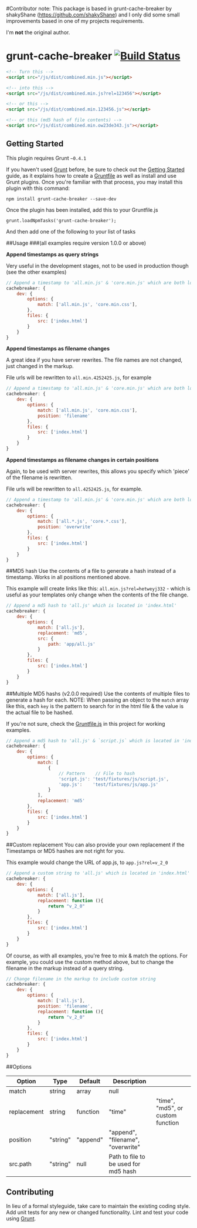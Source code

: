 #Contributor note:
This package is based in grunt-cache-breaker by shakyShane (https://github.com/shakyShane) and I only did some small improvements based in one of my projects requirements.

I'm **not** the original author.

# grunt-cache-breaker [![Build Status](https://travis-ci.org/shakyShane/grunt-cache-breaker.png?branch=master)](https://travis-ci.org/shakyShane/grunt-cache-breaker)

```html
<!-- Turn this -->
<script src="/js/dist/combined.min.js"></script>

<!-- into this -->
<script src="/js/dist/combined.min.js?rel=123456"></script>

<!-- or this -->
<script src="/js/dist/combined.min.123456.js"></script>

<!-- or this (md5 hash of file contents) -->
<script src="/js/dist/combined.min.ow23de343.js"></script>
```

## Getting Started

This plugin requires Grunt `~0.4.1`

If you haven't used [Grunt](http://gruntjs.com/) before, be sure to check out the [Getting Started](http://gruntjs.com/getting-started) guide, as it explains how to create a [Gruntfile](http://gruntjs.com/sample-gruntfile) as well as install and use Grunt plugins. Once you're familiar with that process, you may install this plugin with this command:

```shell
npm install grunt-cache-breaker --save-dev
```
Once the plugin has been installed, add this to your Gruntfile.js

    grunt.loadNpmTasks('grunt-cache-breaker');

And then add one of the following to your list of tasks

##Usage
###(all examples require version 1.0.0 or above)

**Append timestamps as query strings**

Very useful in the development stages, not to be used in production though (see the other examples)

```js
// Append a timestamp to 'all.min.js' & 'core.min.js' which are both located in 'index.html'
cachebreaker: {
    dev: {
        options: {
            match: ['all.min.js', 'core.min.css'],
        },
        files: {
            src: ['index.html']
        }
    }
}
```

**Append timestamps as filename changes**

A great idea if you have server rewrites. The file names are not changed, just changed in the markup.

File urls will be rewritten to `all.min.4252425.js`, for example

```js
// Append a timestamp to 'all.min.js' & 'core.min.js' which are both located in 'index.html'
cachebreaker: {
    dev: {
        options: {
            match: ['all.min.js', 'core.min.css'],
            position: 'filename'
        },
        files: {
            src: ['index.html']
        }
    }
}
```

**Append timestamps as filename changes in certain positions**

Again, to be used with server rewrites, this allows you specify which 'piece' of the filename is rewritten.

File urls will be rewritten to `all.4252425.js`, for example.

```js
// Append a timestamp to 'all.min.js' & 'core.min.js' which are both located in 'index.html'
cachebreaker: {
    dev: {
        options: {
            match: ['all.*.js', 'core.*.css'],
            position: 'overwrite'
        },
        files: {
            src: ['index.html']
        }
    }
}
```

##MD5 hash
Use the contents of a file to generate a hash instead of a timestamp. Works in all positions mentioned above.

This example will create links like this: `all.min.js?rel=hetweyj332` - which is useful as your templates only change
when the contents of the file change.

```js
// Append a md5 hash to 'all.js' which is located in 'index.html'
cachebreaker: {
    dev: {
        options: {
            match: ['all.js'],
            replacement: 'md5',
            src: {
                path: 'app/all.js'
            }
        },
        files: {
            src: ['index.html']
        }
    }
}
```

##Multiple MD5 hashs (v2.0.0 required)
Use the contents of multiple files to generate a hash for each.
NOTE: When passing an object to the `match` array like this, each `key`
is the pattern to search for in the html file & the value is the actual
file to be hashed. 

If you're not sure, check the [Gruntfile.js](https://github.com/shakyShane/grunt-cache-breaker/blob/master/Gruntfile.js#L56-L69)
in this project for working examples.

```js
// Append a md5 hash to 'all.js' & `script.js` which is located in 'index.html'
cachebreaker: {
    dev: {
        options: {
            match: [
                {
                    // Pattern    // File to hash
                    'script.js': 'test/fixtures/js/script.js',
                    'app.js':    'test/fixtures/js/app.js'
                }
            ],
            replacement: 'md5'
        },
        files: {
            src: ['index.html']
        }
    }
}
```

##Custom replacement
You can also provide your own replacement if the Timestamps or MD5 hashes are not right for you.

This example would change the URL of app.js, to `app.js?rel=v_2_0`

```js
// Append a custom string to 'all.js' which is located in 'index.html'
cachebreaker: {
    dev: {
        options: {
            match: ['all.js'],
            replacement: function (){
                return "v_2_0"
            }
        },
        files: {
            src: ['index.html']
        }
    }
}
```

Of course, as with all examples, you're free to mix & match the options. For example, you could use
the custom method above, but to change the filename in the markup instead of a query string.

```js
// Change filename in the markup to include custom string
cachebreaker: {
    dev: {
        options: {
            match: ['all.js'],
            position: 'filename',
            replacement: function (){
                return "v_2_0"
            }
        },
        files: {
            src: ['index.html']
        }
    }
}
```

##Options

| Option      | Type            | Default  | Description                          |   |
|-------------|-----------------|----------|--------------------------------------|---|
| match       | string|array    | null     |                                      |   |
| replacement | string|function | "time"   | "time", "md5", or custom function    |   |
| position    | "string"        | "append" | "append", "filename", "overwrite"    |   |
| src.path    | "string"        | null     | Path to file to be used for md5 hash |   |


## Contributing
In lieu of a formal styleguide, take care to maintain the existing coding style. Add unit tests for any new or changed functionality. Lint and test your code using [Grunt](http://gruntjs.com/).

